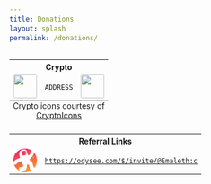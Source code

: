 ```yaml
---
title: Donations
layout: splash
permalink: /donations/
---
```

<table>
  
  <tr>
    <th colspan="3" style="text-align:center">Crypto</th>
  </tr>

  <tr>
    <td><img style="height:3em; width:3em; display:block; border-radius:3px; margin-left:auto; margin-right:auto;" src="ICON"></td>
    <td style="text-align:center"><code>ADDRESS</code></td>
    <td><img style="height:3em; width:3em; display:block; border-radius:3px; margin-left:auto; margin-right:auto;" src="QR"></td>
  </tr>
 
  <caption style="caption-side: bottom;">Crypto icons courtesy of <a href="http://cryptoicons.co">CryptoIcons</a></caption>

</table> 





<table>
  
  <tr>
    <th colspan="3" style="text-align:center">Referral Links</th>
  </tr>

  <tr>
    <td><img style="height:3em; width:3em; display:block; border-radius:3px; margin-left:auto; margin-right:auto;" src="assets/Odysee.svg"></td>
    <td colspan="2" style="text-align:center"><code><a href="https://odysee.com/$/invite/@Emaleth:c">https://odysee.com/$/invite/@Emaleth:c</a></code></td>
  </tr>

  
  <caption style="caption-side: bottom;"></caption>

</table> 

